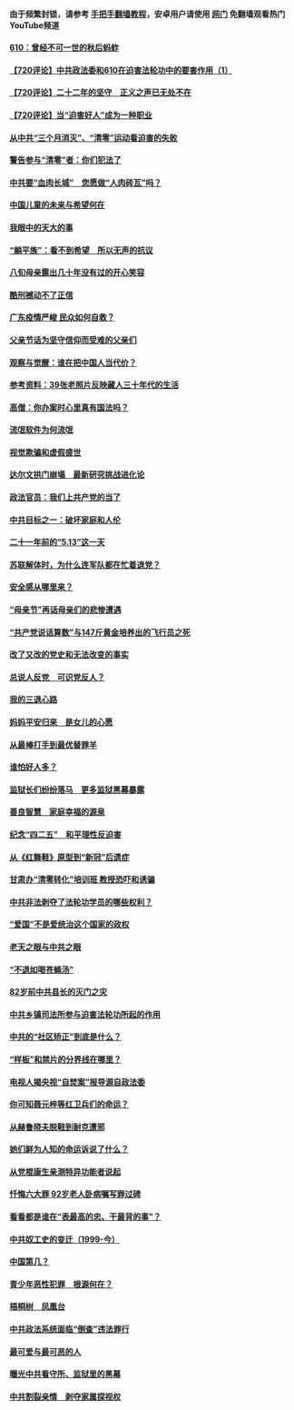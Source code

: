 #### 由于频繁封锁，请参考 [手把手翻墙教程](https://github.com/gfw-breaker/guides/wiki/)，安卓用户请使用 [网门](https://github.com/gfw-breaker/nogfw/blob/master/dl.md?t=07192001) 免翻墙观看热门YouTube频道 

#### [610：曾经不可一世的秋后蚂蚱](../pages/19/427679.md?t=07192001) 

#### [【720评论】中共政法委和610在迫害法轮功中的要害作用（1）](../pages/19/428311.md?t=07192001) 

#### [【720评论】二十二年的坚守　正义之声已无处不在](../pages/19/428298.md?t=07192001) 

#### [【720评论】当“迫害好人”成为一种职业](../pages/19/428310.md?t=07192001) 

#### [从中共“三个月消灭”、“清零”运动看迫害的失败](../pages/19/428268.md?t=07192001) 

#### [警告参与“清零”者：你们犯法了](../pages/19/428270.md?t=07192001) 

#### [中共要“血肉长城”　您愿做“人肉砖瓦”吗？](../pages/19/427882.md?t=07192001) 

#### [中国儿童的未来与希望何在](../pages/19/427680.md?t=07192001) 

#### [我眼中的天大的事](../pages/19/427619.md?t=07192001) 

#### [“躺平族”：看不到希望　所以无声的抗议](../pages/19/427464.md?t=07192001) 

#### [八旬母亲露出几十年没有过的开心笑容](../pages/19/427429.md?t=07192001) 

#### [酷刑撼动不了正信](../pages/19/427414.md?t=07192001) 

#### [广东疫情严峻 民众如何自救？](../pages/19/427311.md?t=07192001) 

#### [父亲节话为坚守信仰而受难的父亲们](../pages/19/427033.md?t=07192001) 

#### [观察与觉醒：谁在把中国人当代价？](../pages/19/426987.md?t=07192001) 

#### [参考资料：39张老照片反映藏人三十年代的生活](../pages/19/426471.md?t=07192001) 

#### [高僧：你办案时心里真有国法吗？](../pages/19/426530.md?t=07192001) 

#### [流氓软件为何流氓](../pages/19/426531.md?t=07192001) 

#### [视觉欺骗和虚假盛世](../pages/19/426443.md?t=07192001) 

#### [达尔文拱门崩塌　最新研究挑战进化论](../pages/19/426009.md?t=07192001) 

#### [政法官员：我们上共产党的当了](../pages/19/425351.md?t=07192001) 

#### [中共目标之一：破坏家庭和人伦](../pages/19/424454.md?t=07192001) 

#### [二十一年前的“5.13”这一天](../pages/19/424814.md?t=07192001) 

#### [苏联解体时，为什么连军队都在忙着退党？](../pages/19/424335.md?t=07192001) 

#### [安全感从哪里来？](../pages/19/424336.md?t=07192001) 

#### [“母亲节”再话母亲们的悲惨遭遇](../pages/19/424234.md?t=07192001) 

#### [“共产党说话算数”与147斤黄金培养出的飞行员之死](../pages/19/424115.md?t=07192001) 

#### [改了又改的党史和无法改变的事实](../pages/19/424037.md?t=07192001) 

#### [总说人反党　可识党反人？](../pages/19/423820.md?t=07192001) 

#### [我的三退心路](../pages/19/423876.md?t=07192001) 

#### [妈妈平安归来　是女儿的心愿](../pages/19/423947.md?t=07192001) 

#### [从最棒打手到最优替罪羊](../pages/19/423819.md?t=07192001) 

#### [谁怕好人多？](../pages/19/423774.md?t=07192001) 

#### [监狱长们纷纷落马　更多监狱黑幕暴露](../pages/19/423787.md?t=07192001) 

#### [善良智慧　家庭幸福的源泉](../pages/19/423632.md?t=07192001) 

#### [纪念“四二五”　和平理性反迫害](../pages/19/423660.md?t=07192001) 

#### [从《红舞鞋》原型到“新冠”后遗症](../pages/19/423509.md?t=07192001) 

#### [甘肃办“清零转化”培训班 教授恐吓和诱骗](../pages/19/423498.md?t=07192001) 

#### [中共非法剥夺了法轮功学员的哪些权利？](../pages/19/423392.md?t=07192001) 

#### [“爱国”不是爱统治这个国家的政权](../pages/19/423029.md?t=07192001) 

#### [老天之眼与中共之眼](../pages/19/423378.md?t=07192001) 

#### [“不退如喝苍蝇汤”](../pages/19/423287.md?t=07192001) 

#### [82岁前中共县长的灭门之灾](../pages/19/423055.md?t=07192001) 

#### [中共乡镇司法所参与迫害法轮功所起的作用](../pages/19/423064.md?t=07192001) 

#### [中共的“社区矫正”到底是什么？](../pages/19/422870.md?t=07192001) 

#### [“样板”和禁片的分界线在哪里？](../pages/19/422704.md?t=07192001) 

#### [电视人揭央视“自焚案”报导源自政法委](../pages/19/422770.md?t=07192001) 

#### [你可知聂元梓等红卫兵们的命运？](../pages/19/422848.md?t=07192001) 

#### [从赫鲁晓夫脱鞋到耐克遭邪](../pages/19/422826.md?t=07192001) 

#### [她们鲜为人知的命运诉说了什么？](../pages/19/422754.md?t=07192001) 

#### [从党棍康生亲测特异功能者说起](../pages/19/422657.md?t=07192001) 

#### [忏悔六大罪 92岁老人卧病嘱写罪过碑](../pages/19/422750.md?t=07192001) 

#### [看看都是谁在“表最高的忠、干最背的事”？](../pages/19/422703.md?t=07192001) 

#### [中共奴工史的变迁（1999-今）](../pages/19/422656.md?t=07192001) 

#### [中国第几？](../pages/19/422496.md?t=07192001) 

#### [青少年恶性犯罪　根源何在？](../pages/19/422449.md?t=07192001) 

#### [梧桐树　凤凰台](../pages/19/422442.md?t=07192001) 

#### [中共政法系统面临“倒查”违法罪行](../pages/19/422497.md?t=07192001) 

#### [最可爱与最可恶的人](../pages/19/422448.md?t=07192001) 

#### [曝光中共看守所、监狱里的黑幕](../pages/19/422390.md?t=07192001) 

#### [中共割裂亲情　剥夺家属探视权](../pages/19/422364.md?t=07192001) 

